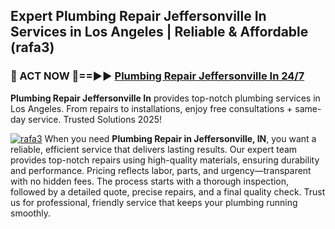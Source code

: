 ## Expert Plumbing Repair Jeffersonville In Services in Los Angeles | Reliable & Affordable (rafa3)  

<h3>🚿 ACT NOW 🌟==►► <a href="https://tinyurl.com/2ne6vx2x" rel="nofollow">Plumbing Repair Jeffersonville In 24/7</a></h3>

**Plumbing Repair Jeffersonville In** provides top-notch plumbing services in Los Angeles. From repairs to installations, enjoy free consultations + same-day service. Trusted Solutions 2025!

[![rafa3](https://i.imgur.com/4PFF4AK.jpeg)](https://tinyurl.com/2ne6vx2x)
When you need **Plumbing Repair in Jeffersonville, IN**, you want a reliable, efficient service that delivers lasting results. Our expert team provides top-notch repairs using high-quality materials, ensuring durability and performance. Pricing reflects labor, parts, and urgency—transparent with no hidden fees. The process starts with a thorough inspection, followed by a detailed quote, precise repairs, and a final quality check. Trust us for professional, friendly service that keeps your plumbing running smoothly.
